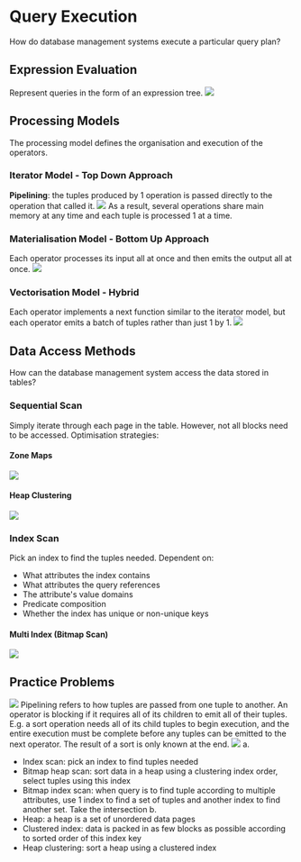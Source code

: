 # Query Execution
How do database management systems execute a particular query plan?
## Expression Evaluation
Represent queries in the form of an expression tree.
![](https://i.imgur.com/ql7hzHH.png)
## Processing Models
The processing model defines the organisation and execution of the operators.
### Iterator Model - Top Down Approach
**Pipelining**: the tuples produced by 1 operation is passed directly to the operation that called it.
![](https://i.imgur.com/riHAIqW.png)
As a result, several operations share main memory at any time and each tuple is processed 1 at a time.
### Materialisation Model - Bottom Up Approach
Each operator processes its input all at once and then emits the output all at once.
![](https://i.imgur.com/xeYn0ur.png)
### Vectorisation Model - Hybrid
Each operator implements a next function similar to the iterator model, but each operator emits a batch of tuples rather than just 1 by 1.
![](https://i.imgur.com/Z7HmgMN.png)
## Data Access Methods
How can the database management system access the data stored in tables?
### Sequential Scan
Simply iterate through each page in the table. However, not all blocks need to be accessed.
Optimisation strategies:
#### Zone Maps
![](https://i.imgur.com/Etn6fxL.png)
#### Heap Clustering
![](https://i.imgur.com/iCoSEtY.png)
### Index Scan
Pick an index to find the tuples needed.
Dependent on:
-  What attributes the index contains
-  What attributes the query references
-  The attribute's value domains
-  Predicate composition
-  Whether the index has unique or non-unique keys
#### Multi Index (Bitmap Scan)
![](https://i.imgur.com/BjBtOtS.png)
## Practice Problems
![](https://i.imgur.com/fL7CS7O.png)
Pipelining refers to how tuples are passed from one tuple to another.
An operator is blocking if it requires all of its children to emit all of their tuples. E.g. a sort operation needs all of its child tuples to begin execution, and the entire execution must be complete before any tuples can be emitted to the next operator. The result of a sort is only known at the end.
![](https://i.imgur.com/G0H4KYf.png)
a.
- Index scan: pick an index to find tuples needed
- Bitmap heap scan: sort data in a heap using a clustering index order, select tuples using this index
- Bitmap index scan: when query is to find tuple according to multiple attributes, use 1 index to find a set of tuples and another index to find another set. Take the intersection
b. 
- Heap: a heap is a set of unordered data pages
- Clustered index: data is packed in as few blocks as possible according to sorted order of this index key
- Heap clustering: sort a heap using a clustered index
